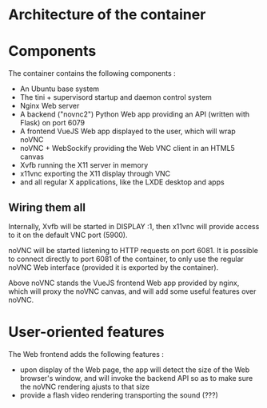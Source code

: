 # Architecture of the container #

Components
============

The container contains the following components :
- An Ubuntu base system
- The tini + supervisord startup and daemon control system
- Nginx Web server
- A backend ("novnc2") Python Web app providing an API (written with
  Flask) on port 6079
- A frontend VueJS Web app displayed to the user, which will wrap noVNC
- noVNC + WebSockify providing the Web VNC client in an HTML5 canvas
- Xvfb running the X11 server in memory
- x11vnc exporting the X11 display through VNC
- and all regular X applications, like the LXDE desktop and apps

Wiring them all
------------------

Internally, Xvfb will be started in DISPLAY :1, then x11vnc will
provide access to it on the default VNC port (5900).

noVNC will be started listening to HTTP requests on port 6081.
It is possible to connect directly to port 6081 of the container, to
only use the regular noVNC Web interface (provided it is exported by
the container).

Above noVNC stands the VueJS frontend Web app provided by nginx, which
will proxy the noVNC canvas, and will add some useful features over
noVNC.

User-oriented features
==========================

The Web frontend adds the following features :
- upon display of the Web page, the app will detect the size of the
  Web browser's window, and will invoke the backend API so as to make
  sure the noVNC rendering ajusts to that size
- provide a flash video rendering transporting the sound (???)

